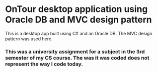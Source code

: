 # OnTour desktop application using Oracle DB and MVC design pattern

This is a desktop app built using C# and an Oracle DB. The MVC design pattern was used here.

### This was a university assignment for a subject in the 3rd semester of my CS course. The was it was coded does not represent the way I code today.
